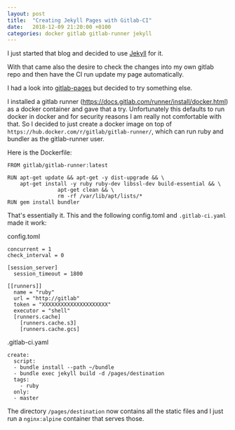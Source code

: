 ```yaml
---
layout: post
title:  "Creating Jekyll Pages with Gitlab-CI"
date:   2018-12-09 21:20:00 +0100
categories: docker gitlab gitlab-runner jekyll
---
```


I just started that blog and decided to use [Jekyll](https://jekyllrb.com/) for it. 

With that came also the desire to check the changes into my own gitlab repo and then have the CI run update my page automatically. 

I had a look into [gitlab-pages](https://docs.gitlab.com/ee/user/project/pages/) but decided to try something else.

I installed a gitlab runner (https://docs.gitlab.com/runner/install/docker.html) as a docker container and gave that a try. Unfortunately this defaults to run docker in docker and for security reasons I am really not comfortable with that. So I decided to just create a docker image on top of `https://hub.docker.com/r/gitlab/gitlab-runner/`, which can run ruby and bundler as the gitlab-runner user.

Here is the Dockerfile:

```
FROM gitlab/gitlab-runner:latest

RUN apt-get update && apt-get -y dist-upgrade && \
    apt-get install -y ruby ruby-dev libssl-dev build-essential && \
                apt-get clean && \
                rm -rf /var/lib/apt/lists/*
RUN gem install bundler
```

That's essentially it. This and the following config.toml and `.gitlab-ci.yaml` made it work:


config.toml
```
concurrent = 1
check_interval = 0

[session_server]
  session_timeout = 1800

[[runners]]
  name = "ruby"
  url = "http://gitlab"
  token = "XXXXXXXXXXXXXXXXXXXXX"
  executor = "shell"
  [runners.cache]
    [runners.cache.s3]
    [runners.cache.gcs]
```


.gitlab-ci.yaml
```
create:
  script:
  - bundle install --path ~/bundle
  - bundle exec jekyll build -d /pages/destination
  tags:
    - ruby
  only:
  - master
```

The directory `/pages/destination` now contains all the static files and I just run a `nginx:alpine` container that serves those. 